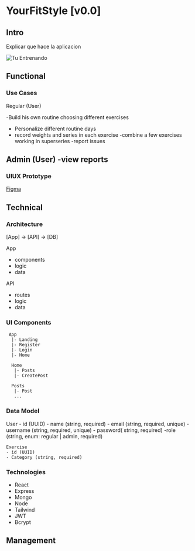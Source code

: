 # YourFitStyle [v0.0]

## Intro

Explicar que hace la aplicacion

![Tu Entrenando](https://media.giphy.com/media/v1.Y2lkPTc5MGI3NjExeWtjODliNnpwcDcyeGR0dWtjZ2t1MWNpMjRuZHRpdWVjODhzOHRtbyZlcD12MV9naWZzX3NlYXJjaCZjdD1n/DiiRCPwltHTLaHmF2E/giphy.gif)

## Functional

### Use Cases

Regular (User)

-Build his own routine choosing different exercises
- Personalize different routine days
- record weights and series in each exercise
-combine a few exercises working in superseries
-report issues 

Admin (User)
-view reports
-

### UIUX Prototype 

[Figma](https://www.figma.com)

 ## Technical

 ### Architecture

 [App] -> [API] -> [DB]

 App
 - components
 - logic
 - data

 API
 - routes
 - logic
 - data

 ### UI Components

```
 App
  |- Landing
  |- Register
  |- Login
  |- Home

  Home
   |- Posts
   |- CreatePost

  Posts
   |- Post
   ...
   ```
   ### Data Model

   User
    - id (UUID)
    - name (string, required)
    - email (string, required, unique)
    -username (string, required, unique)
    - password( string, required)
    -role (string, enum: regular | admin, required)

    Exercise 
    - id (UUID)
    - Category (string, required)


### Technologies

- React
- Express
- Mongo
- Node
- Tailwind
- JWT
- Bcrypt

## Management